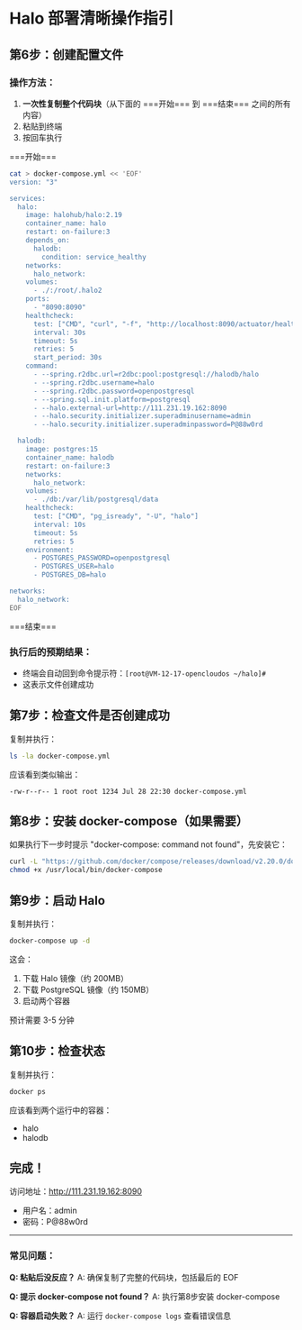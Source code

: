 # Halo 部署清晰操作指引

## 第6步：创建配置文件

### 操作方法：
1. **一次性复制整个代码块**（从下面的 ===开始=== 到 ===结束=== 之间的所有内容）
2. 粘贴到终端
3. 按回车执行

===开始===
```bash
cat > docker-compose.yml << 'EOF'
version: "3"

services:
  halo:
    image: halohub/halo:2.19
    container_name: halo
    restart: on-failure:3
    depends_on:
      halodb:
        condition: service_healthy
    networks:
      halo_network:
    volumes:
      - ./:/root/.halo2
    ports:
      - "8090:8090"
    healthcheck:
      test: ["CMD", "curl", "-f", "http://localhost:8090/actuator/health/readiness"]
      interval: 30s
      timeout: 5s
      retries: 5
      start_period: 30s
    command:
      - --spring.r2dbc.url=r2dbc:pool:postgresql://halodb/halo
      - --spring.r2dbc.username=halo
      - --spring.r2dbc.password=openpostgresql
      - --spring.sql.init.platform=postgresql
      - --halo.external-url=http://111.231.19.162:8090
      - --halo.security.initializer.superadminusername=admin
      - --halo.security.initializer.superadminpassword=P@88w0rd

  halodb:
    image: postgres:15
    container_name: halodb
    restart: on-failure:3
    networks:
      halo_network:
    volumes:
      - ./db:/var/lib/postgresql/data
    healthcheck:
      test: ["CMD", "pg_isready", "-U", "halo"]
      interval: 10s
      timeout: 5s
      retries: 5
    environment:
      - POSTGRES_PASSWORD=openpostgresql
      - POSTGRES_USER=halo
      - POSTGRES_DB=halo

networks:
  halo_network:
EOF
```
===结束===

### 执行后的预期结果：
- 终端会自动回到命令提示符：`[root@VM-12-17-opencloudos ~/halo]#`
- 这表示文件创建成功

## 第7步：检查文件是否创建成功

复制并执行：
```bash
ls -la docker-compose.yml
```

应该看到类似输出：
```
-rw-r--r-- 1 root root 1234 Jul 28 22:30 docker-compose.yml
```

## 第8步：安装 docker-compose（如果需要）

如果执行下一步时提示 "docker-compose: command not found"，先安装它：

```bash
curl -L "https://github.com/docker/compose/releases/download/v2.20.0/docker-compose-$(uname -s)-$(uname -m)" -o /usr/local/bin/docker-compose
chmod +x /usr/local/bin/docker-compose
```

## 第9步：启动 Halo

复制并执行：
```bash
docker-compose up -d
```

这会：
1. 下载 Halo 镜像（约 200MB）
2. 下载 PostgreSQL 镜像（约 150MB）
3. 启动两个容器

预计需要 3-5 分钟

## 第10步：检查状态

复制并执行：
```bash
docker ps
```

应该看到两个运行中的容器：
- halo
- halodb

## 完成！

访问地址：http://111.231.19.162:8090
- 用户名：admin
- 密码：P@88w0rd

---

### 常见问题：

**Q: 粘贴后没反应？**
A: 确保复制了完整的代码块，包括最后的 EOF

**Q: 提示 docker-compose not found？**
A: 执行第8步安装 docker-compose

**Q: 容器启动失败？**
A: 运行 `docker-compose logs` 查看错误信息